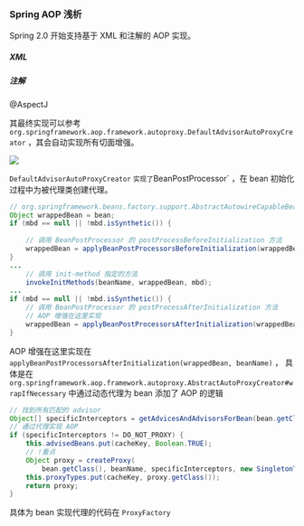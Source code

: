 ### Spring AOP 浅析

Spring 2.0 开始支持基于 XML 和注解的 AOP 实现。

##### XML

<Aop />

##### 注解

@AspectJ

其最终实现可以参考 `org.springframework.aop.framework.autoproxy.DefaultAdvisorAutoProxyCreator` ，其会自动实现所有切面增强。

![](C:\work\note\java-note\docs\spring\images\DefaultAdvisorAutoProxyCreator.png)

`DefaultAdvisorAutoProxyCreator` ` 实现了 `BeanPostProcessor` ，在 bean 初始化过程中为被代理类创建代理。

```java
// org.springframework.beans.factory.support.AbstractAutowireCapableBeanFactory#initializeBean(java.lang.String, java.lang.Object, org.springframework.beans.factory.support.RootBeanDefinition)
Object wrappedBean = bean;
if (mbd == null || !mbd.isSynthetic()) {
    
    // 调用 BeanPostProcessor 的 postProcessBeforeInitialization 方法
    wrappedBean = applyBeanPostProcessorsBeforeInitialization(wrappedBean, beanName);
}
...
    // 调用 init-method 指定的方法
    invokeInitMethods(beanName, wrappedBean, mbd);
...
if (mbd == null || !mbd.isSynthetic()) {
    // 调用 BeanPostProcessor 的 postProcessAfterInitialization 方法
    // AOP 增强在这里实现
    wrappedBean = applyBeanPostProcessorsAfterInitialization(wrappedBean, beanName);
}
```

AOP 增强在这里实现在 `applyBeanPostProcessorsAfterInitialization(wrappedBean, beanName)` ， 具体是在`org.springframework.aop.framework.autoproxy.AbstractAutoProxyCreator#wrapIfNecessary` 中通过动态代理为 bean 添加了 AOP 的逻辑

```java
// 找到所有匹配的 advisor
Object[] specificInterceptors = getAdvicesAndAdvisorsForBean(bean.getClass(), beanName, null);
// 通过代理实现 AOP
if (specificInterceptors != DO_NOT_PROXY) {
    this.advisedBeans.put(cacheKey, Boolean.TRUE);
    // !重点
    Object proxy = createProxy(
        bean.getClass(), beanName, specificInterceptors, new SingletonTargetSource(bean));
    this.proxyTypes.put(cacheKey, proxy.getClass());
    return proxy;
}
```

具体为 bean 实现代理的代码在 `ProxyFactory`

